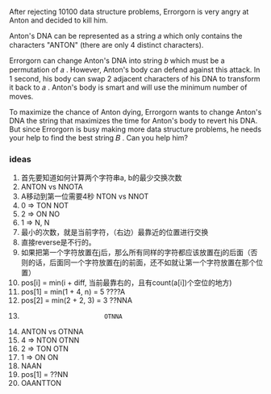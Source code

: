 After rejecting 10100
 data structure problems, Errorgorn is very angry at Anton and decided to kill him.

Anton's DNA can be represented as a string 𝑎
 which only contains the characters "ANTON" (there are only 4
 distinct characters).

Errorgorn can change Anton's DNA into string 𝑏
 which must be a permutation of 𝑎
. However, Anton's body can defend against this attack. In 1
 second, his body can swap 2
 adjacent characters of his DNA to transform it back to 𝑎
. Anton's body is smart and will use the minimum number of moves.

To maximize the chance of Anton dying, Errorgorn wants to change Anton's DNA the string that maximizes the time for Anton's body to revert his DNA. But since Errorgorn is busy making more data structure problems, he needs your help to find the best string 𝐵
. Can you help him?



### ideas
1. 首先要知道如何计算两个字符串a, b的最少交换次数
2. ANTON vs NNOTA
3. A移动到第一位需要4秒  NTON vs NNOT
4. 0 => TON NOT
5. 2 => ON NO
6. 1 => N, N
7. 最小的次数，就是当前字符，（右边）最靠近的位置进行交换
8. 直接reverse是不行的。
9. 如果把第一个字符放置在j后，那么所有同样的字符都应该放置在j的后面（否则的话，后面同一个字符放置在j的前面，还不如就让第一个字符放置在那个位置）
10. pos[i] = min(i + diff, 当前最靠右的，且有count(a[i])个空位的地方)
11. pos[1] = min(1 + 4, n) = 5 ????A
12. pos[2] = min(2 + 2, 3) = 3 ??NNA
13.                            OTNNA
14.  ANTON vs OTNNA
15.  4 => NTON OTNN
16.  2 => TON OTN
17.  1 => ON ON
18.  NAAN
19.  pos[1] = ??NN 
20.  OAANTTON 